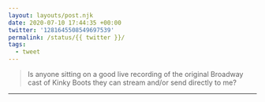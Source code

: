 ```yaml
---
layout: layouts/post.njk
date: 2020-07-10 17:44:35 +00:00
twitter: '1281645508549697539'
permalink: /status/{{ twitter }}/
tags: 
  - tweet
---
```


> Is anyone sitting on a good live recording of the original Broadway cast of Kinky Boots they can stream and/or send directly to me?

---

